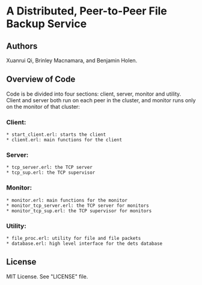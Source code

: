 # A Distributed, Peer-to-Peer File Backup Service

## Authors
Xuanrui Qi, Brinley Macnamara, and Benjamin Holen.

## Overview of Code
Code is be divided into four sections: client, server, monitor and utility.
Client and server both run on each peer in
the cluster, and monitor runs only on the monitor of that cluster:
### Client:
    * start_client.erl: starts the client
    * client.erl: main functions for the client
### Server:
    * tcp_server.erl: the TCP server
    * tcp_sup.erl: the TCP supervisor
### Monitor:
    * monitor.erl: main functions for the monitor
    * monitor_tcp_server.erl: the TCP server for monitors
    * monitor_tcp_sup.erl: the TCP supervisor for monitors
### Utility:
    * file_proc.erl: utility for file and file packets
    * database.erl: high level interface for the dets database

## License
MIT License. See "LICENSE" file.
